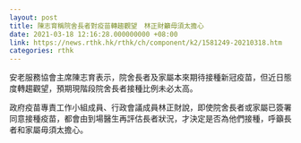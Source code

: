 ```yaml
---
layout: post
title: 陳志育稱院舍長者對疫苗轉趨觀望　林正財籲毋須太擔心
date: 2021-03-18 12:16:28.000000000 +08:00
link: https://news.rthk.hk/rthk/ch/component/k2/1581249-20210318.htm
categories: rthk
---
```


安老服務協會主席陳志育表示，院舍長者及家屬本來期待接種新冠疫苗，但近日態度轉趨觀望，預期現階段院舍長者接種比例未必太高。

政府疫苗專責工作小組成員、行政會議成員林正財說，即使院舍長者或家屬已簽署同意接種疫苗，都會由到場醫生再評估長者狀況，才決定是否為他們接種，呼籲長者和家屬毋須太擔心。

